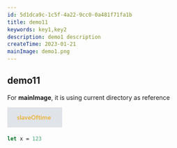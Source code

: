 ```yaml
---
id: 5d1dca9c-1c5f-4a22-9cc0-0a481f71fa1b
title: demo11
keywords: key1,key2
description: demo1 description
createTime: 2023-01-21
mainImage: demo1.png
---
```


## demo11

For **mainImage**, it is using current directory as reference

![demo](./demo1.png)


```fsharp
let x = 123
```